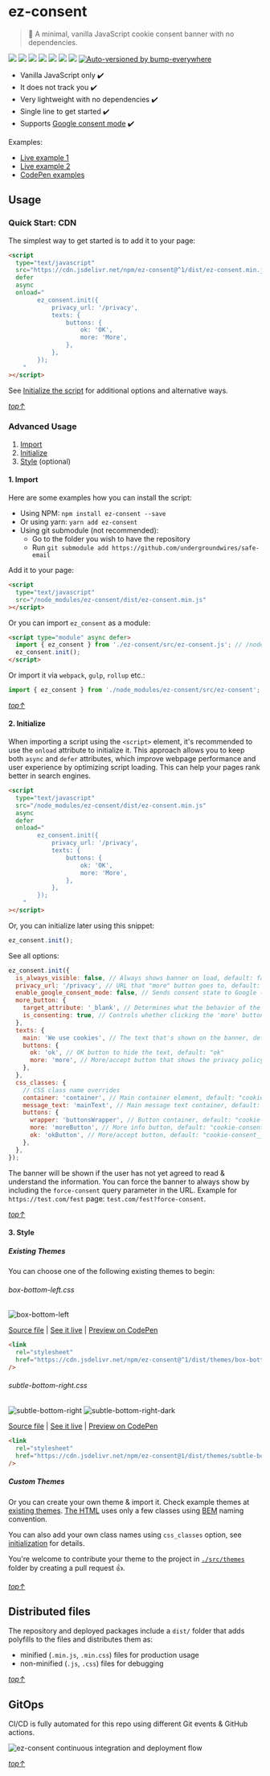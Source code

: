 # ez-consent

> 🍪 A minimal, vanilla JavaScript cookie consent banner with no dependencies.

[![](https://img.shields.io/npm/v/ez-consent)](https://www.npmjs.com/package/ez-consent)
[![](https://data.jsdelivr.com/v1/package/npm/ez-consent/badge?style=rounded)](https://www.jsdelivr.com/package/npm/ez-consent)
[![](https://img.shields.io/badge/contributions-welcome-brightgreen.svg?style=flat)](https://github.com/undergroundwires/ez-consent/issues)
[![](https://github.com/undergroundwires/ez-consent/workflows/Publish/badge.svg)](./.github/workflows/publish.yaml)
[![](https://github.com/undergroundwires/ez-consent/workflows/Build%20&%20test/badge.svg)](./.github/workflows/build-and-test.yaml)
[![](https://github.com/undergroundwires/ez-consent/workflows/Bump%20&%20release/badge.svg)](./.github/workflows/bump-and-release.yaml)
[![](https://github.com/undergroundwires/ez-consent/workflows/Quality%20checks/badge.svg)](./.github/workflows/quality-checks.yaml)
[![Auto-versioned by bump-everywhere](https://github.com/undergroundwires/bump-everywhere/blob/master/badge.svg?raw=true)](https://github.com/undergroundwires/bump-everywhere)

<!-- [![](https://img.shields.io/npm/dm/ez-consent)](https://www.npmjs.com/package/ez-consent) -->

- Vanilla JavaScript only ✔️
- It does not track you ✔️
- Very lightweight with no dependencies ✔️
- Single line to get started ✔️
- Supports [Google consent mode](https://support.google.com/google-ads/answer/10000067?hl=en) ✔️

Examples:

- [Live example 1](https://privacylearn.com/?force-consent)
- [Live example 2](https://erkinekici.com/?force-consent)
- [CodePen examples](https://codepen.io/collection/XRjMGP)

## Usage

### Quick Start: CDN

The simplest way to get started is to add it to your page:

```html
<script
  type="text/javascript"
  src="https://cdn.jsdelivr.net/npm/ez-consent@^1/dist/ez-consent.min.js"
  defer
  async
  onload="
        ez_consent.init({
            privacy_url: '/privacy',
            texts: {
                buttons: {
                    ok: 'OK',
                    more: 'More',
                },
            },
        });
    "
></script>
```

See [Initialize the script](#2-initialize) for additional options and alternative ways.

_[top↑](#ez-consent)_

### Advanced Usage

1. [Import](#1-import)
2. [Initialize](#2-initialize)
3. [Style](#3-style) (optional)

#### 1. Import

Here are some examples how you can install the script:

- Using NPM: `npm install ez-consent --save`
- Or using yarn: `yarn add ez-consent`
- Using git submodule (not recommended):
  - Go to the folder you wish to have the repository
  - Run `git submodule add https://github.com/undergroundwires/safe-email`

Add it to your page:

```html
<script
  type="text/javascript"
  src="/node_modules/ez-consent/dist/ez-consent.min.js"
></script>
```

Or you can import `ez_consent` as a module:

```html
<script type="module" async defer>
  import { ez_consent } from './ez-consent/src/ez-consent.js'; // /node_modules/ez-consent/ez-consent.js ...
  ez_consent.init();
</script>
```

Or import it via `webpack`, `gulp`, `rollup` etc.:

```js
import { ez_consent } from './node_modules/ez-consent/src/ez-consent';
```

_[top↑](#ez-consent)_

#### 2. Initialize

When importing a script using the `<script>` element, it's recommended to use the `onload` attribute to initialize it.
This approach allows you to keep both `async` and `defer` attributes, which improve webpage performance and user
experience by optimizing script loading. This can help your pages rank better in search engines.

```html
<script
  type="text/javascript"
  src="/node_modules/ez-consent/dist/ez-consent.min.js"
  async
  defer
  onload="
        ez_consent.init({
            privacy_url: '/privacy',
            texts: {
                buttons: {
                    ok: 'OK',
                    more: 'More',
                },
            },
        });
    "
></script>
```

Or, you can initialize later using this snippet:

```js
ez_consent.init();
```

See all options:

```js
ez_consent.init({
  is_always_visible: false, // Always shows banner on load, default: false
  privacy_url: '/privacy', // URL that "more" button goes to, default: "/privacy/"
  enable_google_consent_mode: false, // Sends consent state to Google (enables Google consent mode)
  more_button: {
    target_attribute: '_blank', // Determines what the behavior of the 'more' button is, default: "_blank", opens the privacy page in a new tab
    is_consenting: true, // Controls whether clicking the 'more' button automatically gives consent and removes the banner, default: true
  },
  texts: {
    main: 'We use cookies', // The text that's shown on the banner, default: "This website uses cookies & similar."
    buttons: {
      ok: 'ok', // OK button to hide the text, default: "ok"
      more: 'more', // More/accept button that shows the privacy policy, default "more"
    },
  },
  css_classes: {
    // CSS class name overrides
    container: 'container', // Main container element, default: "cookie-consent"
    message_text: 'mainText', // Main message text container, default: "cookie-consent__text"
    buttons: {
      wrapper: 'buttonsWrapper', // Button container, default: "cookie-consent__buttons"
      more: 'moreButton', // More info button, default: "cookie-consent__button cookie-consent__button--more"
      ok: 'okButton', // More/accept button, default: "cookie-consent__button cookie-consent__button--ok"
    },
  },
});
```

The banner will be shown if the user has not yet agreed to read & understand the information.
You can force the banner to always show by including the `force-consent` query parameter in the URL.
Example for `https://test.com/fest` page: `test.com/fest?force-consent`.

_[top↑](#ez-consent)_

#### 3. Style

##### Existing Themes

You can choose one of the following existing themes to begin:

###### box-bottom-left.css

![box-bottom-left](./img/themes/box-bottom-left.png)

[Source file](./src/themes/box-bottom-left.css) | [See it live](https://cloudarchitecture.io/?force-consent) | [Preview on CodePen](https://codepen.io/undergroundwires/pen/qBdzmyj)

```html
<link
  rel="stylesheet"
  href="https://cdn.jsdelivr.net/npm/ez-consent@^1/dist/themes/box-bottom-left.min.css"
/>
```

###### subtle-bottom-right.css

![subtle-bottom-right](./img/themes/subtle-bottom-right-light.png)
![subtle-bottom-right-dark](./img/themes/subtle-bottom-right-dark.png)

[Source file](./src/themes/subtle-bottom-right.css) | [See it live](https://erkinekici.com/?force-consent) | [Preview on CodePen](https://codepen.io/undergroundwires/pen/MWwMmqw)

```html
<link
  rel="stylesheet"
  href="https://cdn.jsdelivr.net/npm/ez-consent@1/dist/themes/subtle-bottom-right.min.css"
/>
```

##### Custom Themes

Or you can create your own theme & import it. Check example themes at [existing themes](./src/themes/). [The HTML](./src/ez-consent.js#L18) uses only a few classes using [BEM](https://getbem.com/naming/) naming convention.

You can also add your own class names using `css_classes` option, see [initialization](#2-initialize) for details.

You're welcome to contribute your theme to the project in [`./src/themes`](./src/themes/) folder by creating a pull request 👍.

_[top↑](#ez-consent)_

## Distributed files

The repository and deployed packages include a `dist/` folder that adds polyfills to the files and distributes them as:

- minified (`.min.js`, `.min.css`) files for production usage
- non-minified (`.js`, `.css`) files for debugging

_[top↑](#ez-consent)_

## GitOps

CI/CD is fully automated for this repo using different Git events & GitHub actions.

![ez-consent continuous integration and deployment flow](./img/gitops.drawio.png)

_[top↑](#ez-consent)_
